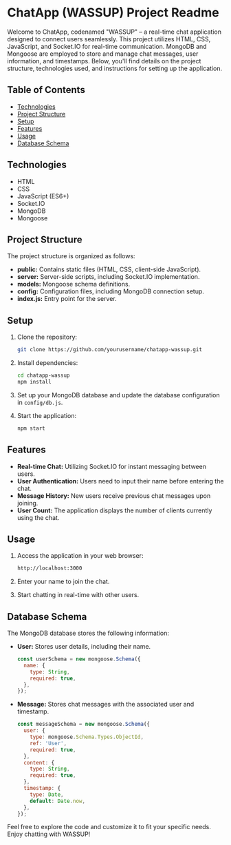 # ChatApp (WASSUP) Project Readme

Welcome to ChatApp, codenamed "WASSUP" – a real-time chat application designed to connect users seamlessly. This project utilizes HTML, CSS, JavaScript, and Socket.IO for real-time communication. MongoDB and Mongoose are employed to store and manage chat messages, user information, and timestamps. Below, you'll find details on the project structure, technologies used, and instructions for setting up the application.

## Table of Contents

- [Technologies](#technologies)
- [Project Structure](#project-structure)
- [Setup](#setup)
- [Features](#features)
- [Usage](#usage)
- [Database Schema](#database-schema)

## Technologies

- HTML
- CSS
- JavaScript (ES6+)
- Socket.IO
- MongoDB
- Mongoose

## Project Structure

The project structure is organized as follows:

- **public:** Contains static files (HTML, CSS, client-side JavaScript).
- **server:** Server-side scripts, including Socket.IO implementation.
- **models:** Mongoose schema definitions.
- **config:** Configuration files, including MongoDB connection setup.
- **index.js:** Entry point for the server.

## Setup

1. Clone the repository:

    ```bash
    git clone https://github.com/yourusername/chatapp-wassup.git
    ```

2. Install dependencies:

    ```bash
    cd chatapp-wassup
    npm install
    ```

3. Set up your MongoDB database and update the database configuration in `config/db.js`.

4. Start the application:

    ```bash
    npm start
    ```

## Features

- **Real-time Chat:** Utilizing Socket.IO for instant messaging between users.
- **User Authentication:** Users need to input their name before entering the chat.
- **Message History:** New users receive previous chat messages upon joining.
- **User Count:** The application displays the number of clients currently using the chat.

## Usage

1. Access the application in your web browser:

    ```bash
    http://localhost:3000
    ```

2. Enter your name to join the chat.

3. Start chatting in real-time with other users.

## Database Schema

The MongoDB database stores the following information:

- **User:** Stores user details, including their name.
  
    ```javascript
    const userSchema = new mongoose.Schema({
      name: {
        type: String,
        required: true,
      },
    });
    ```

- **Message:** Stores chat messages with the associated user and timestamp.

    ```javascript
    const messageSchema = new mongoose.Schema({
      user: {
        type: mongoose.Schema.Types.ObjectId,
        ref: 'User',
        required: true,
      },
      content: {
        type: String,
        required: true,
      },
      timestamp: {
        type: Date,
        default: Date.now,
      },
    });
    ```

Feel free to explore the code and customize it to fit your specific needs. Enjoy chatting with WASSUP!
